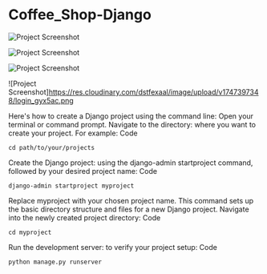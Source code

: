 # Coffee_Shop-Django


![Project Screenshot](https://res.cloudinary.com/dstfexaal/image/upload/v1747397026/ss_web_auntoh.png)

![Project Screenshot](https://res.cloudinary.com/dstfexaal/image/upload/v1747397147/order_web_tcsi6s.png)

![Project Screenshot](https://res.cloudinary.com/dstfexaal/image/upload/v1747397188/order_web_1_gfhknh.png)

![Project Screenshot]https://res.cloudinary.com/dstfexaal/image/upload/v1747397348/login_gyx5ac.png



Here's how to create a Django project using the command line: 
Open your terminal or command prompt.
Navigate to the directory: where you want to create your project. For example:
Code

    cd path/to/your/projects
Create the Django project: using the django-admin startproject command, followed by your desired project name:
Code

    django-admin startproject myproject
Replace myproject with your chosen project name. This command sets up the basic directory structure and files for a new Django project.
Navigate into the newly created project directory:
Code

    cd myproject
Run the development server: to verify your project setup:
Code

    python manage.py runserver

